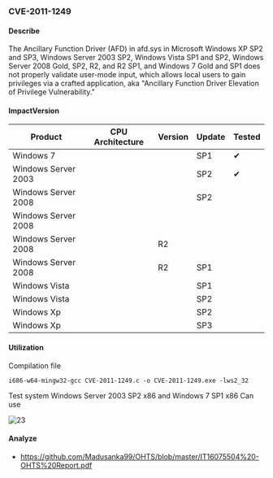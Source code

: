 ### CVE-2011-1249

#### Describe

The Ancillary Function Driver (AFD) in afd.sys in Microsoft Windows XP SP2 and SP3, Windows Server 2003 SP2, Windows Vista SP1 and SP2, Windows Server 2008 Gold, SP2, R2, and R2 SP1, and Windows 7 Gold and SP1 does not properly validate user-mode input, which allows local users to gain privileges via a crafted application, aka "Ancillary Function Driver Elevation of Privilege Vulnerability."

#### ImpactVersion

| Product             | CPU Architecture | Version | Update | Tested             |
| ------------------- | ---------------- | ------- | ------ | ------------------ |
| Windows 7           |                  |         | SP1    | &#10004; |
| Windows Server 2003 |                  |         | SP2    | &#10004; |
| Windows Server 2008 |                  |         | SP2    |                    |
| Windows Server 2008 |                  |         |        |                    |
| Windows Server 2008 |                  | R2      |        |                    |
| Windows Server 2008 |                  | R2      | SP1    |                    |
| Windows Vista       |                  |         | SP1    |                    |
| Windows Vista       |                  |         | SP2    |                    |
| Windows Xp          |                  |         | SP2    |                    |
| Windows Xp          |                  |         | SP3    |                    |

#### Utilization

Compilation file

```
i686-w64-mingw32-gcc CVE-2011-1249.c -o CVE-2011-1249.exe -lws2_32
```

Test system Windows Server 2003 SP2 x86 and Windows 7 SP1 x86 Can use

![23](https://raw.github.com/Ascotbe/Image/master/Kernelhub/CVE-2011-1249_win2003_x86.gif)

#### Analyze
- https://github.com/Madusanka99/OHTS/blob/master/IT16075504%20-OHTS%20Report.pdf